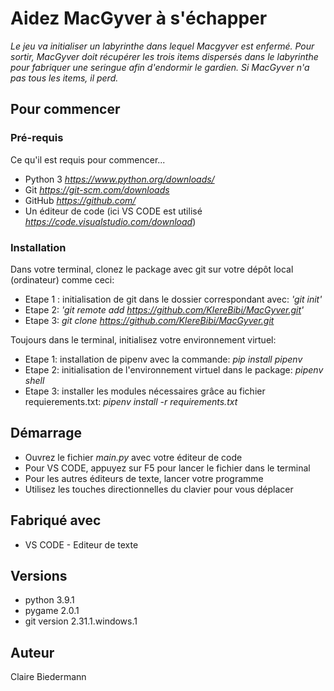 # Aidez MacGyver à s'échapper

*Le jeu va initialiser un labyrinthe dans lequel Macgyver est enfermé. Pour sortir, MacGyver doit récupérer les trois items dispersés dans le labyrinthe pour fabriquer une seringue afin d'endormir le gardien. Si MacGyver n'a pas tous les items, il perd.*

## Pour commencer

### Pré-requis

Ce qu'il est requis pour commencer...

* Python 3 *https://www.python.org/downloads/*
* Git *https://git-scm.com/downloads*
* GitHub *https://github.com/*
* Un éditeur de code (ici VS CODE est utilisé *https://code.visualstudio.com/download*)

### Installation


Dans votre terminal, clonez le package avec git sur votre dépôt local (ordinateur) comme ceci:
 - Etape 1 : initialisation de git dans le dossier correspondant avec: *'git init'*
 - Etape 2: *'git remote add <nom du fichier> https://github.com/KlereBibi/MacGyver.git'* 
 - Etape 3: *git clone https://github.com/KlereBibi/MacGyver.git*
 
Toujours dans le terminal, initialisez votre environnement virtuel:
 - Etape 1: installation de pipenv avec la commande: *pip install pipenv*
 - Etape 2: initialisation de l'environnement virtuel dans le package: *pipenv shell* 
 - Etape 3: installer les modules nécessaires grâce au fichier requierements.txt: *pipenv install -r requirements.txt*

## Démarrage
* Ouvrez le fichier *main.py* avec votre éditeur de code
* Pour VS CODE, appuyez sur F5 pour lancer le fichier dans le terminal
* Pour les autres éditeurs de texte, lancer votre programme 
* Utilisez les touches directionnelles du clavier pour vous déplacer

## Fabriqué avec
* VS CODE - Editeur de texte

## Versions
* python 3.9.1
* pygame 2.0.1
* git version 2.31.1.windows.1


## Auteur
Claire Biedermann
